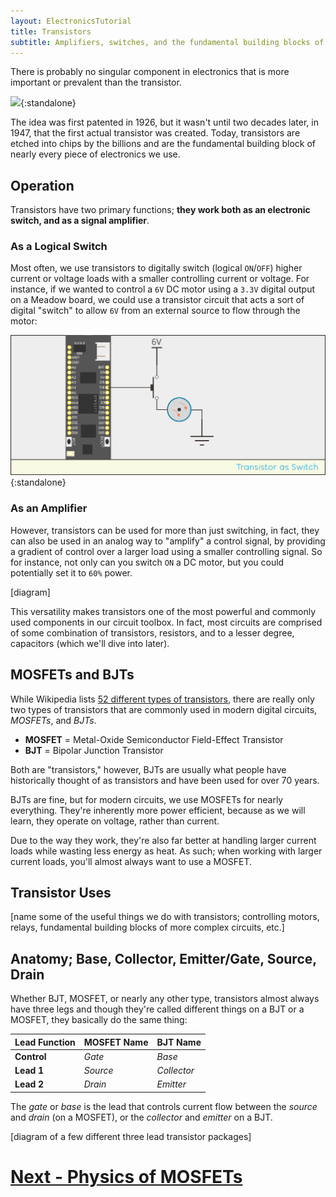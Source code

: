```yaml
---
layout: ElectronicsTutorial
title: Transistors
subtitle: Amplifiers, switches, and the fundamental building blocks of modern electronics.
---
```


There is probably no singular component in electronics that is more important or prevalent than the transistor.

![](../Support_Files/Image_Common_Transistors.svg){:standalone}

The idea was first patented in 1926, but it wasn't until two decades later, in 1947, that the first actual transistor was created. Today, transistors are etched into chips by the billions and are the fundamental building block of nearly every piece of electronics we use.

## Operation

Transistors have two primary functions; **they work both as an electronic switch, and as a signal amplifier**.

### As a Logical Switch

Most often, we use transistors to digitally switch (logical `ON`/`OFF`) higher current or voltage loads with a smaller controlling current or voltage. For instance, if we wanted to control a `6V` DC motor using a `3.3V` digital output on a Meadow board, we could use a transistor circuit that acts a sort of digital "switch" to allow `6V` from an external source to flow through the motor:

![](../Support_Files/Transistor_as_Switch.svg){:standalone}

### As an Amplifier

However, transistors can be used for more than just switching, in fact, they can also be used in an analog way to "amplify" a control signal, by providing a gradient of control over a larger load using a smaller controlling signal. So for instance, not only can you switch `ON` a DC motor, but you could potentially set it to `60%` power.

[diagram]

This versatility makes transistors one of the most powerful and commonly used components in our circuit toolbox. In fact, most circuits are comprised of some combination of transistors, resistors, and to a lesser degree, capacitors (which we'll dive into later).

## MOSFETs and BJTs

While Wikipedia lists [52 different types of transistors](https://en.wikipedia.org/wiki/Category:Transistor_types?sa=X&ved=0ahUKEwiMvbG4l8zhAhWBsJ4KHdwtBvUQ1i8IJzAh), there are really only two types of transistors that are commonly used in modern digital circuits, _MOSFETs_, and _BJTs_.

* **MOSFET** = Metal-Oxide Semiconductor Field-Effect Transistor
* **BJT** = Bipolar Junction Transistor

Both are "transistors," however, BJTs are usually what people have historically thought of as transistors and have been used for over 70 years.

BJTs are fine, but for modern circuits, we use MOSFETs for nearly everything. They're inherently more power efficient, because as we will learn, they operate on voltage, rather than current.

<!-- Bell Labs created the first MOSFET in 1959 -->

Due to the way they work, they're also far better at handling larger current loads while wasting less energy as heat. As such; when working with larger current loads, you'll almost always want to use a MOSFET.

<!--
### GaNFET

There's another
-->

## Transistor Uses

[name some of the useful things we do with transistors; controlling motors, relays, fundamental building blocks of more complex circuits, etc.]

## Anatomy; Base, Collector, Emitter/Gate, Source, Drain

Whether BJT, MOSFET, or nearly any other type, transistors almost always have three legs and though they're called different things on a BJT or a MOSFET, they basically do the same thing:

| Lead Function | MOSFET Name | BJT Name    |
|---------------|-------------|-------------|
| **Control**   | _Gate_      | _Base_      |
| **Lead 1**    | _Source_    | _Collector_ |
| **Lead 2**    | _Drain_     | _Emitter_   |

The _gate_ or _base_ is the lead that controls current flow between the _source_ and _drain_ (on a MOSFET), or the _collector_ and _emitter_ on a BJT.

[diagram of a few different three lead transistor packages]

# [Next - Physics of MOSFETs](../MOSFET_Physics)
